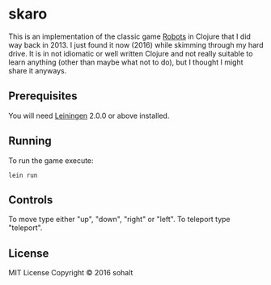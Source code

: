 # skaro

This is an implementation of the classic game [Robots](https://en.wikipedia.org/wiki/Robots_%28computer_game%29) in Clojure that I did way back in 2013.
I just found it now (2016) while skimming through my hard drive.
It is in not idiomatic or well written Clojure and not really suitable to learn anything (other than maybe what not to do), but I thought I might share it anyways.

## Prerequisites

You will need [Leiningen][] 2.0.0 or above installed.

[leiningen]: https://github.com/technomancy/leiningen

## Running

To run the game execute:

    lein run

## Controls

To move type either "up", "down", "right" or "left".
To teleport type "teleport".

## License

MIT License
Copyright © 2016 sohalt

